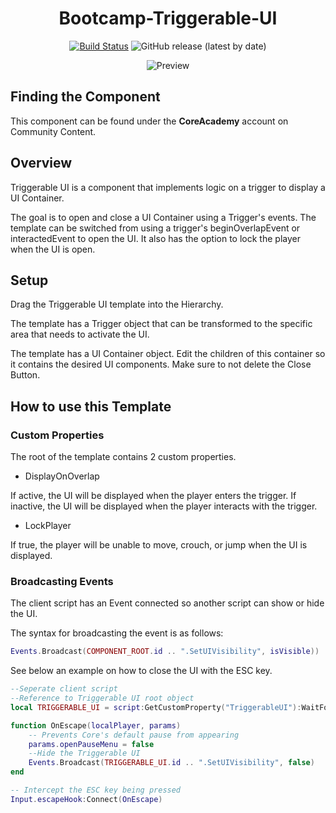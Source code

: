 <div align="center">

# Bootcamp-Triggerable-UI

[![Build Status](https://github.com/ManticoreGamesInc/Bootcamp-NFT-Random-Cosmetic/workflows/CI/badge.svg)](https://github.com/ManticoreGamesInc/Bootcamp-NFT-Random-Cosmetic/actions/workflows/ci.yml?query=workflow%3ACI%29)
![GitHub release (latest by date)](https://img.shields.io/github/v/release/ManticoreGamesInc/Bootcamp-NFT-Random-Cosmetic?style=plastic)

![Preview](/Screenshots/triggerableui.png)

</div>

## Finding the Component

This component can be found under the **CoreAcademy** account on Community Content.

## Overview

Triggerable UI is a component that implements logic on a trigger to display a UI Container. 

The goal is to open and close a UI Container using a Trigger's events. The template can be switched from using a trigger's beginOverlapEvent or interactedEvent to open the UI. It also has the option to lock the player when the UI is open.

## Setup

Drag the Triggerable UI template into the Hierarchy.

The template has a Trigger object that can be transformed to the specific
area that needs to activate the UI.

The template has a UI Container object. Edit the children of this container
so it contains the desired UI components. Make sure to not delete the Close Button.

## How to use this Template

### Custom Properties

The root of the template contains 2 custom properties.

- DisplayOnOverlap

If active, the UI will be displayed when the player enters the trigger.
If inactive, the UI will be displayed when the player interacts with the trigger.

- LockPlayer

If true, the player will be unable to move, crouch, or jump when the UI is displayed.

### Broadcasting Events

The client script has an Event connected so another script can show or hide the UI.

The syntax for broadcasting the event is as follows:

```lua
Events.Broadcast(COMPONENT_ROOT.id .. ".SetUIVisibility", isVisible))
```

See below an example on how to close the UI with the ESC key.

```lua
--Seperate client script
--Reference to Triggerable UI root object
local TRIGGERABLE_UI = script:GetCustomProperty("TriggerableUI"):WaitForObject()

function OnEscape(localPlayer, params)
    -- Prevents Core's default pause from appearing
    params.openPauseMenu = false
	--Hide the Triggerable UI
    Events.Broadcast(TRIGGERABLE_UI.id .. ".SetUIVisibility", false)
end

-- Intercept the ESC key being pressed
Input.escapeHook:Connect(OnEscape)
```
